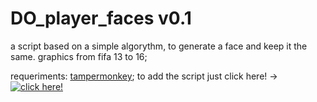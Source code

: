 # DO_player_faces v0.1

a script based on a simple algorythm, to generate a face and keep it the same.
graphics from fifa 13 to 16;

requeriments: [tampermonkey](https://www.tampermonkey.net/); 
to add the script just click here! -> [![click here!](https://img.shields.io/badge/Tampermonkey-Instalar-blue)](https://raw.githubusercontent.com/jedimv/DO_player_faces/main/DOplayerfaces.user.js)
